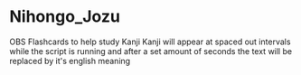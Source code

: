 # Nihongo_Jozu
OBS Flashcards to help study Kanji
Kanji will appear at spaced out intervals while the script is running and after a set amount of seconds the text will be replaced by it's english meaning
